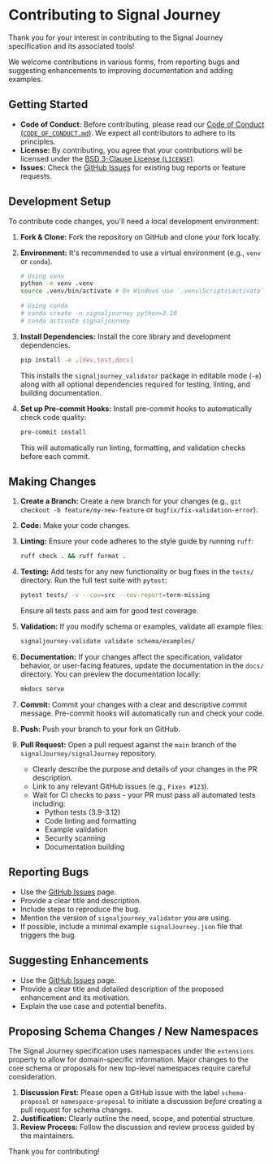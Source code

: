 # Contributing to Signal Journey

Thank you for your interest in contributing to the Signal Journey specification and its associated tools!

We welcome contributions in various forms, from reporting bugs and suggesting enhancements to improving documentation and adding examples.

## Getting Started

*   **Code of Conduct:** Before contributing, please read our [Code of Conduct (`CODE_OF_CONDUCT.md`)](CODE_OF_CONDUCT.md). We expect all contributors to adhere to its principles.
*   **License:** By contributing, you agree that your contributions will be licensed under the [BSD 3-Clause License (`LICENSE`)](LICENSE).
*   **Issues:** Check the [GitHub Issues](https://github.com/signalJourney/signalJourney/issues) for existing bug reports or feature requests.

## Development Setup

To contribute code changes, you'll need a local development environment:

1.  **Fork & Clone:** Fork the repository on GitHub and clone your fork locally.
2.  **Environment:** It's recommended to use a virtual environment (e.g., `venv` or `conda`).
    ```bash
    # Using venv
    python -m venv .venv
    source .venv/bin/activate # On Windows use `.venv\Scripts\activate`
    
    # Using conda
    # conda create -n signaljourney python=3.10
    # conda activate signaljourney
    ```
3.  **Install Dependencies:** Install the core library and development dependencies.
    ```bash
    pip install -e .[dev,test,docs]
    ```
    This installs the `signaljourney_validator` package in editable mode (`-e`) along with all optional dependencies required for testing, linting, and building documentation.
    
4.  **Set up Pre-commit Hooks:** Install pre-commit hooks to automatically check code quality:
    ```bash
    pre-commit install
    ```
    This will automatically run linting, formatting, and validation checks before each commit.

## Making Changes

1.  **Create a Branch:** Create a new branch for your changes (e.g., `git checkout -b feature/my-new-feature` or `bugfix/fix-validation-error`).
2.  **Code:** Make your code changes.
3.  **Linting:** Ensure your code adheres to the style guide by running `ruff`:
    ```bash
    ruff check . && ruff format .
    ```
4.  **Testing:** Add tests for any new functionality or bug fixes in the `tests/` directory. Run the full test suite with `pytest`:
    ```bash
    pytest tests/ -v --cov=src --cov-report=term-missing
    ```
    Ensure all tests pass and aim for good test coverage.
    
5.  **Validation:** If you modify schema or examples, validate all example files:
    ```bash
    signaljourney-validate validate schema/examples/
    ```
6.  **Documentation:** If your changes affect the specification, validator behavior, or user-facing features, update the documentation in the `docs/` directory. You can preview the documentation locally:
    ```bash
    mkdocs serve
    ```
7.  **Commit:** Commit your changes with a clear and descriptive commit message. Pre-commit hooks will automatically run and check your code.
8.  **Push:** Push your branch to your fork on GitHub.
9.  **Pull Request:** Open a pull request against the `main` branch of the `signalJourney/signalJourney` repository.
    *   Clearly describe the purpose and details of your changes in the PR description.
    *   Link to any relevant GitHub issues (e.g., `Fixes #123`).
    *   Wait for CI checks to pass - your PR must pass all automated tests including:
        - Python tests (3.9-3.12)
        - Code linting and formatting
        - Example validation
        - Security scanning
        - Documentation building

## Reporting Bugs

*   Use the [GitHub Issues](https://github.com/signalJourney/signalJourney/issues) page.
*   Provide a clear title and description.
*   Include steps to reproduce the bug.
*   Mention the version of `signaljourney_validator` you are using.
*   If possible, include a minimal example `signalJourney.json` file that triggers the bug.

## Suggesting Enhancements

*   Use the [GitHub Issues](https://github.com/signalJourney/signalJourney/issues) page.
*   Provide a clear title and detailed description of the proposed enhancement and its motivation.
*   Explain the use case and potential benefits.

## Proposing Schema Changes / New Namespaces

The Signal Journey specification uses namespaces under the `extensions` property to allow for domain-specific information. Major changes to the core schema or proposals for new top-level namespaces require careful consideration.

1.  **Discussion First:** Please open a GitHub issue with the label `schema-proposal` or `namespace-proposal` to initiate a discussion *before* creating a pull request for schema changes.
2.  **Justification:** Clearly outline the need, scope, and potential structure.
3.  **Review Process:** Follow the discussion and review process guided by the maintainers.

Thank you for contributing! 